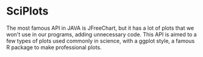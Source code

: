 # SciPlots

The most famous API in JAVA is JFreeChart, but it has a lot of plots that we won't use in our programs, adding unnecessary code. This API is aimed to a few types of plots used commonly in science, with a ggplot style, a famous R package to make professional plots.
